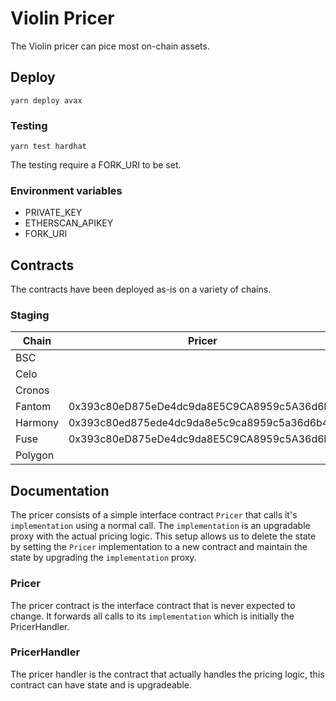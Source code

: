 # Violin Pricer
 The Violin pricer can pice most on-chain assets. 

## Deploy
```
yarn deploy avax    
```

### Testing
```
yarn test hardhat 
```

The testing require a FORK_URI to be set.

### Environment variables
- PRIVATE_KEY
- ETHERSCAN_APIKEY
- FORK_URI

## Contracts
The contracts have been deployed as-is on a variety of chains.

### Staging

| Chain   | Pricer                                     | PricerHandlerV1                            | PricerHandlerV1Implementation              |
| ------- | ------------------------------------------ | ------------------------------------------ | ------------------------------------------ |
| BSC     |  |  |
| Celo    |  |  | 
| Cronos  |  |  |
| Fantom  | 0x393c80eD875eDe4dc9da8E5C9CA8959c5A36d6b4 | 0x85715bd110D70985d8A5B60D17B6B4882080A597 | 0x2E2CbEed2853000fe93388273f6Be635880134AE |
| Harmony |  0x393c80ed875ede4dc9da8e5c9ca8959c5a36d6b4 | 0xC8A34fFac73A4a028bDb6DeE6720A4A4aaf19102 | 0x2E2CbEed2853000fe93388273f6Be635880134AE |
| Fuse    | 0x393c80eD875eDe4dc9da8E5C9CA8959c5A36d6b4 | 0x0A9046De7AA5e9f35814Aba901D7e19B0F466e11 | 0x2E2CbEed2853000fe93388273f6Be635880134AE |
| Polygon |  |

## Documentation
The pricer consists of a simple interface contract `Pricer` that calls it's `implementation` using a normal call. The `implementation` is an upgradable proxy with the actual pricing logic. This setup allows us to delete the state by setting the `Pricer` implementation to a new contract and maintain the state by upgrading the `implementation` proxy.

### Pricer
The pricer contract is the interface contract that is never expected to change. It forwards all calls to its `implementation` which is initially the PricerHandler.

### PricerHandler
The pricer handler is the contract that actually handles the pricing logic, this contract can have state and is upgradeable.